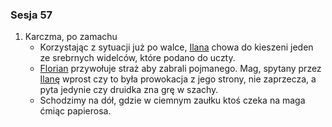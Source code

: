 ### Sesja 57
1. Karczma, po zamachu
    - Korzystając z sytuacji już po walce, [Ilana](Ilana) chowa do kieszeni jeden ze srebrnych widelców, które podano do uczty.
    - [Florian](Florian) przywołuje straż aby zabrali pojmanego. Mag, spytany przez [Ilanę](Ilana) wprost czy to była prowokacja z jego strony, nie zaprzecza, a pyta jedynie czy druidka zna grę w szachy.
    - Schodzimy na dół, gdzie w ciemnym zaułku ktoś czeka na maga ćmiąc papierosa.